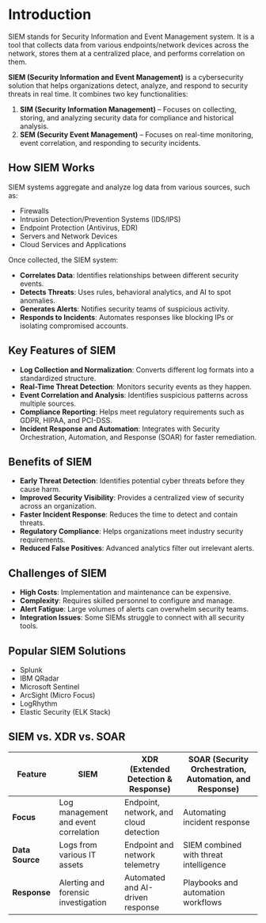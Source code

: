 # Introduction

SIEM stands for Security Information and Event Management system. It is a tool that collects data from various endpoints/network devices across the network, stores them at a centralized place, and performs correlation on them.

**SIEM (Security Information and Event Management)** is a cybersecurity solution that helps organizations detect, analyze, and respond to security threats in real time. It combines two key functionalities:

1.  **SIM (Security Information Management)** – Focuses on collecting, storing, and analyzing security data for compliance and historical analysis.
2.  **SEM (Security Event Management)** – Focuses on real-time monitoring, event correlation, and responding to security incidents.

## How SIEM Works

SIEM systems aggregate and analyze log data from various sources, such as:

- Firewalls
- Intrusion Detection/Prevention Systems (IDS/IPS)
- Endpoint Protection (Antivirus, EDR)
- Servers and Network Devices
- Cloud Services and Applications

Once collected, the SIEM system:

- **Correlates Data**: Identifies relationships between different security events.
- **Detects Threats**: Uses rules, behavioral analytics, and AI to spot anomalies.
- **Generates Alerts**: Notifies security teams of suspicious activity.
- **Responds to Incidents**: Automates responses like blocking IPs or isolating compromised accounts.

## Key Features of SIEM

- **Log Collection and Normalization**: Converts different log formats into a standardized structure.
- **Real-Time Threat Detection**: Monitors security events as they happen.
- **Event Correlation and Analysis**: Identifies suspicious patterns across multiple sources.
- **Compliance Reporting**: Helps meet regulatory requirements such as GDPR, HIPAA, and PCI-DSS.
- **Incident Response and Automation**: Integrates with Security Orchestration, Automation, and Response (SOAR) for faster remediation.

## Benefits of SIEM

- **Early Threat Detection**: Identifies potential cyber threats before they cause harm.
- **Improved Security Visibility**: Provides a centralized view of security across an organization.
- **Faster Incident Response**: Reduces the time to detect and contain threats.
- **Regulatory Compliance**: Helps organizations meet industry security requirements.
- **Reduced False Positives**: Advanced analytics filter out irrelevant alerts.

## Challenges of SIEM

- **High Costs**: Implementation and maintenance can be expensive.
- **Complexity**: Requires skilled personnel to configure and manage.
- **Alert Fatigue**: Large volumes of alerts can overwhelm security teams.
- **Integration Issues**: Some SIEMs struggle to connect with all security tools.

## Popular SIEM Solutions

- Splunk
- IBM QRadar
- Microsoft Sentinel
- ArcSight (Micro Focus)
- LogRhythm
- Elastic Security (ELK Stack)

## SIEM vs. XDR vs. SOAR

| Feature | SIEM | XDR (Extended Detection & Response) | SOAR (Security Orchestration, Automation, and Response) |
| --- | --- | --- | --- |
| **Focus** | Log management and event correlation | Endpoint, network, and cloud detection | Automating incident response |
| **Data Source** | Logs from various IT assets | Endpoint and network telemetry | SIEM combined with threat intelligence |
| **Response** | Alerting and forensic investigation | Automated and AI-driven response | Playbooks and automation workflows |